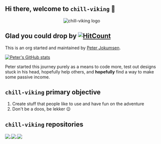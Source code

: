 ## Hi there, welcome to `chill-viking` 👋

<p align="center">
  <img src="https://chillviking.com/assets/chill-viking-720-logo.png" alt="chill-viking logo"/>
</p>

<!--
// todo: add social links if every create a social media presence.
-->

## Glad you could drop by [![HitCount](https://hits.dwyl.com/chill-viking/github.svg?style=flat-square&show=unique)](http://hits.dwyl.com/chill-viking/github)

This is an org started and maintained by [Peter Jokumsen](https://github.com/peterjokumsen).

[![Peter's GitHub stats](https://stats.chillviking.dev/api?username=peterjokumsen&show_icons=true&theme=dracula)](https://github.com/anuraghazra/github-readme-stats)

Peter started this journey purely as a means to code more, test out designs stuck in his head, hopefully help others, and **hopefully** find a way to make some passive income.

## `chill-viking` primary objective

1. Create stuff that people like to use and have fun on the adventure
2. Don't be a doos, be lekker 😉

## `chill-viking` repositories

<a href="https://github.com/anuraghazra/convoychat">
  <img align="center" src="https://stats.chillviking.dev/api/pin/?username=chill-viking&repo=dotnet-sonar-scanner&theme=dracula" />
</a>

<a href="https://github.com/anuraghazra/github-readme-stats">
  <img align="center" src="https://stats.chillviking.dev/api/pin/?username=chill-viking&repo=ng-libs&theme=dracula" />
</a>

<a href="https://github.com/anuraghazra/convoychat">
  <img align="center" src="https://stats.chillviking.dev/api/pin/?username=chill-viking&repo=testing-libs&theme=dracula" />
</a>

<!--

**Here are some ideas to get you started:**

🙋‍♀️ A short introduction - what is your organization all about?
🌈 Contribution guidelines - how can the community get involved?
👩‍💻 Useful resources - where can the community find your docs? Is there anything else the community should know?
🍿 Fun facts - what does your team eat for breakfast?
🧙 Remember, you can do mighty things with the power of [Markdown](https://docs.github.com/github/writing-on-github/getting-started-with-writing-and-formatting-on-github/basic-writing-and-formatting-syntax)
-->
